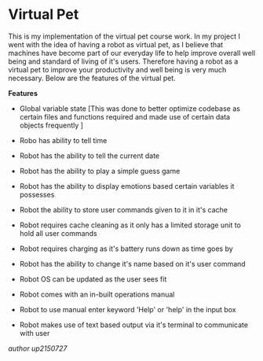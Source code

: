 # Virtual Pet

This is my implementation of the virtual pet course work. In my project I went with the idea of having a robot as virtual pet, as I believe that machines have become part of our everyday life to help improve overall well being and standard of living of it's users. Therefore having a robot as a virtual pet to improve your productivity and well being is very much necessary. Below are the features of the virtual pet.

**Features**

- Global variable state [This was done to better optimize codebase as certain files and functions required and made use of certain data objects frequently ]

- Robo has ability to tell time

- Robot has the ability to tell the current date

- Robot has the ability to play a simple guess game

- Robot has the ability to display emotions based certain variables it possesses

- Robot the ability to store user commands given to it in it's cache

- Robot requires cache cleaning as it only has a limited storage unit to hold all user commands

- Robot requires charging as it's battery runs down as time goes by

- Robot has the ability to change it's name based on it's user command

- Robot OS can be updated as the user sees fit

- Robot comes with an in-built operations manual

- Robot to use manual enter keyword 'Help' or 'help' in the input box

- Robot makes use of text based output via it's terminal to communicate with user

_author up2150727_
